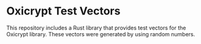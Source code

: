 # Oxicrypt Test Vectors

This repository includes a Rust library that provides test vectors for the
Oxicrypt library. These vectors were generated by using random numbers.
